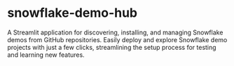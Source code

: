 # snowflake-demo-hub
A Streamlit application for discovering, installing, and managing Snowflake demos from GitHub repositories. Easily deploy and explore Snowflake demo projects with just a few clicks, streamlining the setup process for testing and learning new features.
